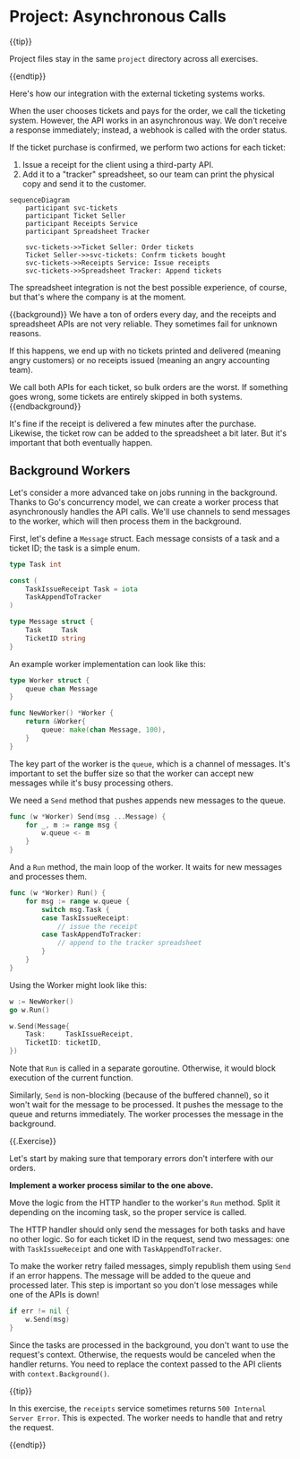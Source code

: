 # Project: Asynchronous Calls

{{tip}}

Project files stay in the same `project` directory across all exercises.

{{endtip}}

Here's how our integration with the external ticketing systems works.

When the user chooses tickets and pays for the order, we call the ticketing system.
However, the API works in an asynchronous way.
We don't receive a response immediately; instead, a webhook is called with the order status.

If the ticket purchase is confirmed, we perform two actions for each ticket:

1. Issue a receipt for the client using a third-party API.
2. Add it to a "tracker" spreadsheet, so our team can print the physical copy and send it to the customer.

```mermaid
sequenceDiagram
    participant svc-tickets
    participant Ticket Seller
    participant Receipts Service
    participant Spreadsheet Tracker

    svc-tickets->>Ticket Seller: Order tickets
    Ticket Seller->>svc-tickets: Confrm tickets bought
    svc-tickets->>Receipts Service: Issue receipts
    svc-tickets->>Spreadsheet Tracker: Append tickets
```

The spreadsheet integration is not the best possible experience, of course, but that's where the company is at the moment.

{{background}}
We have a ton of orders every day, and the receipts and spreadsheet APIs are not very reliable.
They sometimes fail for unknown reasons.

If this happens, we end up with no tickets printed and delivered (meaning angry customers) or
no receipts issued (meaning an angry accounting team).

We call both APIs for each ticket, so bulk orders are the worst.
If something goes wrong, some tickets are entirely skipped in both systems.
{{endbackground}}

It's fine if the receipt is delivered a few minutes after the purchase.
Likewise, the ticket row can be added to the spreadsheet a bit later.
But it's important that both eventually happen.

## Background Workers

Let's consider a more advanced take on jobs running in the background.
Thanks to Go's concurrency model, we can create a worker process that asynchronously handles the API calls.
We'll use channels to send messages to the worker, which will then process them in the background.

First, let's define a `Message` struct.
Each message consists of a task and a ticket ID; the task is a simple enum.

```go
type Task int

const (
	TaskIssueReceipt Task = iota
	TaskAppendToTracker
)

type Message struct {
	Task     Task
	TicketID string
}
```

An example worker implementation can look like this:

```go
type Worker struct {
	queue chan Message
}

func NewWorker() *Worker {
	return &Worker{
		queue: make(chan Message, 100),
	}
}
```

The key part of the worker is the `queue`, which is a channel of messages.
It's important to set the buffer size so that the worker can accept new messages while it's busy processing others.

We need a `Send` method that pushes appends new messages to the queue.

```go
func (w *Worker) Send(msg ...Message) {
	for _, m := range msg {
		w.queue <- m
	}
}
```

And a `Run` method, the main loop of the worker. It waits for new messages and processes them.

```go
func (w *Worker) Run() {
	for msg := range w.queue {
		switch msg.Task {
		case TaskIssueReceipt:
			// issue the receipt 
		case TaskAppendToTracker: 
			// append to the tracker spreadsheet
		}
	}
}
```

Using the Worker might look like this:

```go
w := NewWorker()
go w.Run()

w.Send(Message{
	Task:     TaskIssueReceipt, 
	TicketID: ticketID,
})
```

Note that `Run` is called in a separate goroutine.
Otherwise, it would block execution of the current function.

Similarly, `Send` is non-blocking (because of the buffered channel), so it won't wait for the message to be processed.
It pushes the message to the queue and returns immediately.
The worker processes the message in the background.

{{.Exercise}}

Let's start by making sure that temporary errors don't interfere with our orders.

**Implement a worker process similar to the one above.**

Move the logic from the HTTP handler to the worker's `Run` method.
Split it depending on the incoming task, so the proper service is called.

The HTTP handler should only send the messages for both tasks and have no other logic.
So for each ticket ID in the request, send two messages: one with `TaskIssueReceipt` and one with `TaskAppendToTracker`.

To make the worker retry failed messages, simply republish them using `Send` if an error happens.
The message will be added to the queue and processed later. This step is important so you don't lose messages while one of the APIs is down!

```go
if err != nil {
	w.Send(msg)	
}
```

Since the tasks are processed in the background, you don't want to use the request's context.
Otherwise, the requests would be canceled when the handler returns.
You need to replace the context passed to the API clients with `context.Background()`.

{{tip}}

In this exercise, the `receipts` service sometimes returns `500 Internal Server Error`.
This is expected. The worker needs to handle that and retry the request.

{{endtip}}
